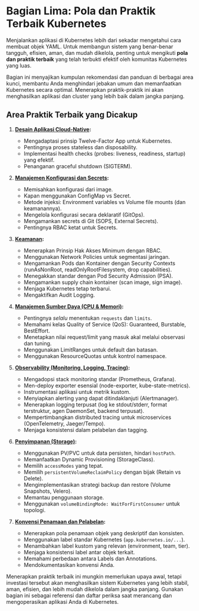 # Bagian Lima: Pola dan Praktik Terbaik Kubernetes

Menjalankan aplikasi di Kubernetes lebih dari sekadar mengetahui cara membuat objek YAML. Untuk membangun sistem yang benar-benar tangguh, efisien, aman, dan mudah dikelola, penting untuk mengikuti **pola dan praktik terbaik** yang telah terbukti efektif oleh komunitas Kubernetes yang luas.

Bagian ini menyajikan kumpulan rekomendasi dan panduan di berbagai area kunci, membantu Anda menghindari jebakan umum dan memanfaatkan Kubernetes secara optimal. Menerapkan praktik-praktik ini akan menghasilkan aplikasi dan cluster yang lebih baik dalam jangka panjang.

## Area Praktik Terbaik yang Dicakup

1.  **[Desain Aplikasi Cloud-Native](./01-desain-aplikasi.md):**
    *   Mengadaptasi prinsip Twelve-Factor App untuk Kubernetes.
    *   Pentingnya proses stateless dan disposability.
    *   Implementasi health checks (probes: liveness, readiness, startup) yang efektif.
    *   Penanganan graceful shutdown (SIGTERM).

2.  **[Manajemen Konfigurasi dan Secrets](./02-manajemen-konfigurasi.md):**
    *   Memisahkan konfigurasi dari image.
    *   Kapan menggunakan ConfigMap vs Secret.
    *   Metode injeksi: Environment variables vs Volume file mounts (dan keamanannya).
    *   Mengelola konfigurasi secara deklaratif (GitOps).
    *   Mengamankan secrets di Git (SOPS, External Secrets).
    *   Pentingnya RBAC ketat untuk Secrets.

3.  **[Keamanan](./03-keamanan.md):**
    *   Menerapkan Prinsip Hak Akses Minimum dengan RBAC.
    *   Menggunakan Network Policies untuk segmentasi jaringan.
    *   Mengamankan Pods dan Kontainer dengan Security Contexts (runAsNonRoot, readOnlyRootFilesystem, drop capabilities).
    *   Menegakkan standar dengan Pod Security Admission (PSA).
    *   Mengamankan supply chain kontainer (scan image, sign image).
    *   Menjaga Kubernetes tetap terbarui.
    *   Mengaktifkan Audit Logging.

4.  **[Manajemen Sumber Daya (CPU & Memori)](./04-manajemen-resource.md):**
    *   Pentingnya *selalu* menentukan `requests` dan `limits`.
    *   Memahami kelas Quality of Service (QoS): Guaranteed, Burstable, BestEffort.
    *   Menetapkan nilai request/limit yang masuk akal melalui observasi dan tuning.
    *   Menggunakan LimitRanges untuk default dan batasan.
    *   Menggunakan ResourceQuotas untuk kontrol namespace.

5.  **[Observability (Monitoring, Logging, Tracing)](./05-observability.md):**
    *   Mengadopsi stack monitoring standar (Prometheus, Grafana).
    *   Men-deploy exporter esensial (node-exporter, kube-state-metrics).
    *   Instrumentasi aplikasi untuk metrik kustom.
    *   Menyiapkan alerting yang dapat ditindaklanjuti (Alertmanager).
    *   Menerapkan logging terpusat (log ke stdout/stderr, format terstruktur, agen DaemonSet, backend terpusat).
    *   Mempertimbangkan distributed tracing untuk microservices (OpenTelemetry, Jaeger/Tempo).
    *   Menjaga konsistensi dalam pelabelan dan tagging.

6.  **[Penyimpanan (Storage)](./06-storage.md):**
    *   Menggunakan PV/PVC untuk data persisten, hindari `hostPath`.
    *   Memanfaatkan Dynamic Provisioning (StorageClass).
    *   Memilih `accessModes` yang tepat.
    *   Memilih `persistentVolumeReclaimPolicy` dengan bijak (Retain vs Delete).
    *   Mengimplementasikan strategi backup dan restore (Volume Snapshots, Velero).
    *   Memantau penggunaan storage.
    *   Menggunakan `volumeBindingMode: WaitForFirstConsumer` untuk topologi.

7.  **[Konvensi Penamaan dan Pelabelan](./07-penamaan-labeling.md):**
    *   Menerapkan pola penamaan objek yang deskriptif dan konsisten.
    *   Menggunakan label standar Kubernetes (`app.kubernetes.io/...`).
    *   Menambahkan label kustom yang relevan (environment, team, tier).
    *   Menjaga konsistensi label antar objek terkait.
    *   Memahami perbedaan antara Labels dan Annotations.
    *   Mendokumentasikan konvensi Anda.

Menerapkan praktik terbaik ini mungkin memerlukan upaya awal, tetapi investasi tersebut akan menghasilkan sistem Kubernetes yang lebih stabil, aman, efisien, dan lebih mudah dikelola dalam jangka panjang. Gunakan bagian ini sebagai referensi dan daftar periksa saat merancang dan mengoperasikan aplikasi Anda di Kubernetes.
